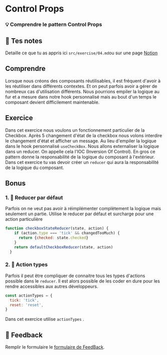 # Control Props
### 💡 Comprendre le pattern Control Props

## 📝 Tes notes

Detaille ce que tu as appris ici `src/exercise/04.md`ou sur une page [Notion](https://go.mikecodeur.com/course-notes-template)

## Comprendre

Lorsque nous créons des composants réutilisables, il est fréquent d'avoir à les réutiliser dans différents contextes. Et on peut parfois avoir a gérer de nombreux cas d'utilisation différents. Nous pourrions empiler la logique au fur et a mesure dans notre hook personnalisé  mais au bout d'un temps le composant devient difficilement maintenable.

## Exercice

Dans cet exercice nous voulons un fonctionnement particulier de la Checkbox. Après 5 changement d'état de la checkbox nous volons interdire le changement d'état et afficher un message. Au lieu d'empiler la logique dans le hook personnalisé `useCheckBox`. Nous allons externaliser la logique dans un reducer. On appelle cela l'IOC (Inversion Of Control). En gros ce pattern donne la responsabilité de la logique du composant à l'extérieur. Dans cet exercice tu vas devoir créer un `reducer` qui aura la responsabilité de la logique du composant.

## Bonus

### 1. 🚀 Reducer par défaut

Parfois on ne veut pas avoir à réimplémenter complètement la logique mais seulement un partie. Utilise le reducer par défaut et surcharge pour une action particulière 

```jsx
function checkboxStateReducer(state, action) {
    if (action.type === 'tick' && changedTooMuch) {
      return {checked: state.checked}
    }
    return defaultCheckboxReducer(state, action)
  }
```

 

### 2. 🚀 Action types

Parfois il peut être compliquer de connaitre tous les types d'actions possible dans le `reducer`. Il est alors possible de les coder en dure pour les rendre accessibles aux autres développeurs. 

```jsx
const actionTypes = {
  tick: 'tick',
  reset: 'reset',
}
```

Dans cet exercice utilise `actionTypes` .

## 🐜 Feedback

Remplir le formulaire le [formulaire de FeedBack](https://go.mikecodeur.com/cours-react-avis).